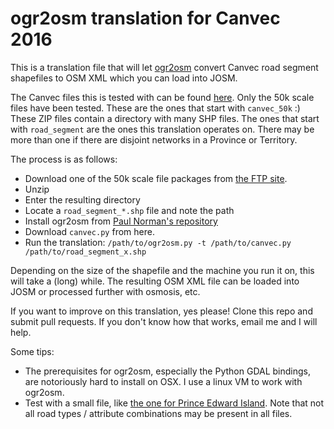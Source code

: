 # ogr2osm translation for Canvec 2016

This is a translation file that will let [ogr2osm](https://wiki.openstreetmap.org/wiki/Ogr2osm) convert Canvec road segment shapefiles to OSM XML which you can load into JOSM.

The Canvec files this is tested with can be found [here](http://ftp.geogratis.gc.ca/pub/nrcan_rncan/vector/canvec/shp/Transport/). Only the 50k scale files have been tested. These are the ones that start with `canvec_50k` :) These ZIP files contain a directory with many SHP files. The ones that start with `road_segment` are the ones this translation operates on. There may be more than one if there are disjoint networks in a Province or Territory.

The process is as follows:
* Download one of the 50k scale file packages from [the FTP site](http://ftp.geogratis.gc.ca/pub/nrcan_rncan/vector/canvec/shp/Transport/).
* Unzip
* Enter the resulting directory
* Locate a `road_segment_*.shp` file and note the path
* Install ogr2osm from [Paul Norman's repository](https://github.com/pnorman/ogr2osm)
* Download `canvec.py` from here.
* Run the translation: `/path/to/ogr2osm.py -t /path/to/canvec.py /path/to/road_segment_x.shp`

Depending on the size of the shapefile and the machine you run it on, this will take a (long) while. The resulting OSM XML file can be loaded into JOSM or processed further with osmosis, etc. 

If you want to improve on this translation, yes please! Clone this repo and submit pull requests. If you don't know how that works, email me and I will help.

Some tips:
* The prerequisites for ogr2osm, especially the Python GDAL bindings, are notoriously hard to install on OSX. I use a linux VM to work with ogr2osm.
* Test with a small file, like [the one for Prince Edward Island](http://ftp.geogratis.gc.ca/pub/nrcan_rncan/vector/canvec/shp/Transport/canvec_50K_PE_Transport_shp.zip). Note that not all road types / attribute combinations may be present in all files.
